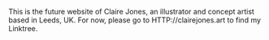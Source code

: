 This is the future website of Claire Jones, an illustrator and concept artist based in Leeds, UK. For now, please go to HTTP://clairejones.art to find my Linktree.
